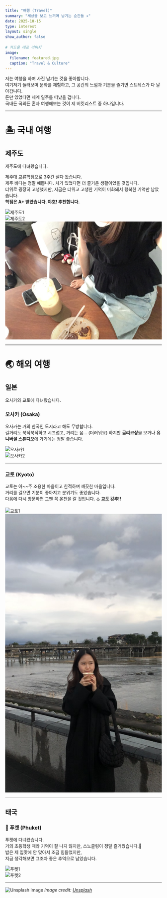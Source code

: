 ```yaml
---
title: "여행 (Travel)"
summary: "세상을 보고 느끼며 남기는 순간들 ✈️"
date: 2025-10-15
type: interest
layout: single
show_author: false

# 카드용 대표 이미지
image:
  filename: featured.jpg
  caption: "Travel & Culture"
---
```


저는 여행을 하며 사진 남기는 것을 좋아합니다.  
여기저기 둘러보며 문화를 체험하고, 그 공간의 느낌과 기분을 즐기면 스트레스가 다 날아갑니다.  
돈만 있었다면 세계 일주를 떠났을 겁니다.  
국내든 국외든 혼자 여행해보는 것이 제 버킷리스트 중 하나입니다.

---

# 🏝️ **국내 여행**

## 제주도

제주도에 다녀왔습니다.  

제주대 교류학점으로 3주간 살다 왔습니다.  
제주 바다는 정말 예쁩니다. 차가 있었다면 더 즐거운 생활이었을 것입니다.  
더위로 굉장히 고생했지만, 지금은 더위고 고생한 기억이 미화돼서 행복한 기억만 남았습니다.  
**학점은 A+ 받았습니다. 야호! 추천합니다.**

<div class="grid grid-cols-2 md:grid-cols-3 gap-4 mt-4">
  <div>
    <img src="jeju1.jpg" alt="제주도1" class="rounded-xl shadow-md hover:scale-105 transition-transform duration-300">
  </div>
  <div>
    <img src="jeju2.jpg" alt="제주도2" class="rounded-xl shadow-md hover:scale-105 transition-transform duration-300">
  </div>
  <div>
    <img src="jeju3.jpg" alt="제주도3" class="rounded-xl shadow-md hover:scale-105 transition-transform duration-300">
  </div>
</div>

---

# 🌏 **해외 여행**

## 일본

오사카와 교토에 다녀왔습니다.  

### 오사카 (Osaka)
오사카는 거의 한국인 도시라고 해도 무방합니다.  
길거리도 북적북적하고 시끄럽고, 거리는 음… (더러워요) 
하지만 **글리코상**을 보거나 **유니버셜 스튜디오**에 가기에는 정말 좋습니다.

<div class="grid grid-cols-2 md:grid-cols-3 gap-4 mt-4">
  <div>
    <img src="osaka1.jpg" alt="오사카1" class="rounded-xl shadow-md hover:scale-105 transition-transform duration-300">
  </div>
  <div>
    <img src="osaka2.jpg" alt="오사카2" class="rounded-xl shadow-md hover:scale-105 transition-transform duration-300">
  </div>
</div>

---

### 교토 (Kyoto)
교토는 아~~주 조용한 마을이고 한적하며 깨끗한 마을입니다.  
거리를 걸으면 기분이 좋아지고 분위기도 좋았습니다.  
다음에 다시 방문하면 그땐 꼭 온천을 갈 것입니다. ♨️
**교토 강추!!**

<div class="grid grid-cols-2 md:grid-cols-3 gap-4 mt-4">
  <div>
    <img src="kyoto1.jpg" alt="교토1" class="rounded-xl shadow-md hover:scale-105 transition-transform duration-300">
  </div>
  <div>
    <img src="kyoto2.jpg" alt="교토2" class="rounded-xl shadow-md hover:scale-105 transition-transform duration-300">
  </div>
</div>

---

## 태국

### 🌊 푸켓 (Phuket)

푸켓에 다녀왔습니다.  
거의 초등학생 때라 기억이 잘 나지 않지만, 스노클링이 정말 즐거웠습니다.🤿  
밥은 제 입맛에 안 맞아서 조금 힘들었지만,  
지금 생각해보면 그조차 좋은 추억으로 남았습니다.

<div class="grid grid-cols-2 md:grid-cols-3 gap-4 mt-4">
  <div>
    <img src="phuket1.jpg" alt="푸켓1" class="rounded-xl shadow-md hover:scale-105 transition-transform duration-300">
  </div>
  <div>
    <img src="phuket2.jpg" alt="푸켓2" class="rounded-xl shadow-md hover:scale-105 transition-transform duration-300">
  </div>
</div>

---
  
![Unsplash Image](https://images.unsplash.com/photo-1468818438311-4bab781ab9b8?ixlib=rb-4.1.0&ixid=M3wxMjA3fDB8MHxzZWFyY2h8NHx8dHJpcHxlbnwwfHwwfHx8MA%3D%3D&auto=format&fit=crop&q=60&w=500)
_Image credit: [Unsplash](https://unsplash.com)_
